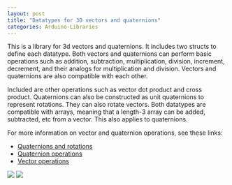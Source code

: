 ```yaml
---
layout: post
title: "Datatypes for 3D vectors and quaternions"
categories: Arduino-Libraries
---
```


This is a library for 3d vectors and quaternions. It includes two structs to define each datatype. Both vectors and quaternions can perform basic operations such as addition, subtraction, multiplication, division, increment, decrement, and their analogs for multiplication and division. Vectors and quaternions are also compatible with each other.  

Included are other operations such as vector dot product and cross product. Quaternions can also be constructed as unit quaternions to represent rotations. They can also rotate vectors. Both datatypes are compatible with arrays, meaning that a length-3 array can be added, subtracted, etc from a vector. This also applies to quaternions.  

For more information on vector and quaternion operations, see these links:  

- [Quaternions and rotations](http://danceswithcode.net/engineeringnotes/quaternions/quaternions.html)
- [Quaternion operations](http://graphics.stanford.edu/courses/cs348a-17-winter/Papers/quaternion.pdf)  
- [Vector operations](http://emweb.unl.edu/Math/mathweb/vectors/vectors.html)

<img src = "https://www.euclideanspace.com/maths/algebra/realNormedAlgebra/quaternions/transforms/axis.gif"></img>
<img src = "https://opentextbc.ca/calculusv3openstax/wp-content/uploads/sites/288/2019/08/CNX_Calc_Figure_12_02_011.jpg"></img>

